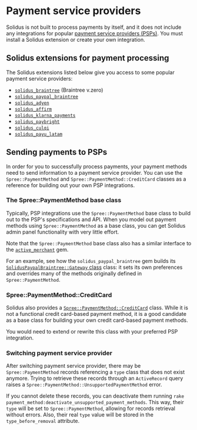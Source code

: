 # Payment service providers

Solidus is not built to process payments by itself, and it does not include any
integrations for popular [payment service providers (PSPs)][psp]. You must
install a Solidus extension or create your own integration.

[psp]: https://en.wikipedia.org/wiki/Payment_service_provider

## Solidus extensions for payment processing

The Solidus extensions listed below give you access to some popular payment
service providers:

- [`solidus_braintree`][solidus-braintree] (Braintree v.zero)
- [`solidus_paypal_braintree`][solidus-paypal-braintree]
- [`solidus_adyen`][solidus-adyen]
- [`solidus_affirm`][solidus-affirm]
- [`solidus_klarna_payments`][solidus-klarna-payments]
- [`solidus_paybright`][solidus-paybright]
- [`solidus_culqi`][solidus-culqi]
- [`solidus_payu_latam`][solidus-payu-latam]

[solidus-affirm]: https://github.com/StemboltHQ/solidus_affirm
[solidus-adyen]: https://github.com/StemboltHQ/solidus-adyen
[solidus-braintree]: https://github.com/solidusio/solidus_braintree
[solidus-culqi]: https://github.com/ccarruitero/solidus_culqi
[solidus-klarna-payments]: https://github.com/bitspire/solidus_klarna_payments
[solidus-paybright]: https://github.com/StemboltHQ/solidus_paybright
[solidus-paypal-braintree]: https://github.com/solidusio/solidus_paypal_braintree
[solidus-payu-latam]: https://github.com/ccarruitero/solidus_payu_latam

## Sending payments to PSPs

In order for you to successfully process payments, your payment methods need to
send information to a payment service provider. You can use the
`Spree::PaymentMethod` and `Spree::PaymentMethod::CreditCard` classes as a
reference for building out your own PSP integrations.

### The Spree::PaymentMethod base class

Typically, PSP integrations use the `Spree::PaymentMethod` base class to build
out to the PSP's specifications and API. When you model out payment methods
using `Spree::PaymentMethod` as a base class, you can get Solidus admin panel
functionality with very little effort.

Note that the `Spree::PaymentMethod` base class also has a similar interface to
the [`active_merchant`][active-merchant] gem.

[active-merchant]: https://github.com/activemerchant/active_merchant

For an example, see how the `solidus_paypal_braintree` gem builds its
[`SolidusPaypalBraintree::Gateway` class][solidus-paypal-braintree-gateway] class:
it sets its own preferences and overrides many of the methods originally defined
in `Spree::PaymentMethod`.

[solidus-paypal-braintree-gateway]: https://github.com/solidusio/solidus_paypal_braintree/blob/master/app/models/solidus_paypal_braintree/gateway.rb

### Spree::PaymentMethod::CreditCard

Solidus also provides a [`Spree::PaymentMethod::CreditCard`][credit-card-base]
class. While it is not a functional credit card-based payment method, it is a
good candidate as a base class for building your own credit card-based payment
methods.

You would need to extend or rewrite this class with your preferred PSP
integration.

[credit-card-base]: https://github.com/solidusio/solidus/blob/master/core/app/models/spree/payment_method/credit_card.rb

### Switching payment service provider

After switching payment service provider, there may be `Spree::PaymentMethod` 
records referencing a `type` class that does not exist anymore. Trying to 
retrieve these records through an `ActiveRecord` query raises a 
`Spree::PaymentMethod::UnsupportedPaymentMethod` error.

If you cannot delete these records, you can deactivate them running 
`rake payment_method:deactivate_unsupported_payment_methods`. 
This way, their `type` will be set to `Spree::PaymentMethod`, allowing for 
records retrieval without errors. Also, their real `type` value will be stored
in the `type_before_removal` attribute.
